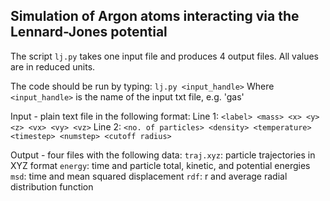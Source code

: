## Simulation of Argon atoms interacting via the Lennard-Jones potential ##

The script `lj.py` takes one input file and produces 4 output files.
All values are in reduced units.

The code should be run by typing: `lj.py <input_handle>`
Where `<input_handle>` is the name of the input txt file, e.g. 'gas'

Input - plain text file in the following format:
    Line 1: `<label> <mass> <x> <y> <z> <vx> <vy> <vz>`
    Line 2: `<no. of particles> <density> <temperature> <timestep> <numstep> <cutoff radius>`

Output - four files with the following data:
    `traj.xyz`: particle trajectories in XYZ format
    `energy`: time and particle total, kinetic, and potential energies
    `msd`: time and mean squared displacement
    `rdf`: r and average radial distribution function
